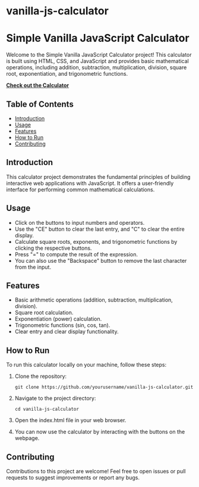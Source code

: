 # vanilla-js-calculator

# Simple Vanilla JavaScript Calculator

Welcome to the Simple Vanilla JavaScript Calculator project! This calculator is built using HTML, CSS, and JavaScript and provides basic mathematical operations, including addition, subtraction, multiplication, division, square root, exponentiation, and trigonometric functions.

**[Check out the Calculator](index.html)**

## Table of Contents
- [Introduction](#introduction)
- [Usage](#usage)
- [Features](#features)
- [How to Run](#how-to-run)
- [Contributing](#contributing)

## Introduction

This calculator project demonstrates the fundamental principles of building interactive web applications with JavaScript. It offers a user-friendly interface for performing common mathematical calculations.

## Usage

- Click on the buttons to input numbers and operators.
- Use the "CE" button to clear the last entry, and "C" to clear the entire display.
- Calculate square roots, exponents, and trigonometric functions by clicking the respective buttons.
- Press "=" to compute the result of the expression.
- You can also use the "Backspace" button to remove the last character from the input.

## Features

- Basic arithmetic operations (addition, subtraction, multiplication, division).
- Square root calculation.
- Exponentiation (power) calculation.
- Trigonometric functions (sin, cos, tan).
- Clear entry and clear display functionality.

## How to Run

To run this calculator locally on your machine, follow these steps:

1. Clone the repository:

   ```shell
   git clone https://github.com/yourusername/vanilla-js-calculator.git

2. Navigate to the project directory:

    ```shell
    cd vanilla-js-calculator

3. Open the index.html file in your web browser.
4. You can now use the calculator by interacting with the buttons on the webpage.

## Contributing
Contributions to this project are welcome! Feel free to open issues or pull requests to suggest improvements or report any bugs.

